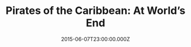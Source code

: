 ---
title: "Pirates of the Caribbean: At World’s End"
year: 2007
date: 2015-06-07T23:00:00.000Z
permalink: /almanac/movies/2015-06-08-pirates-of-the-caribbean-at-worlds-end/index.html
rating: 3
---